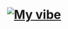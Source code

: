 <!DOCTYPE html>
<html>
<head>
  
</head>

<body>
  <h1 align="center"><a href="https://git.io/typing-svg"><img src="https://readme-typing-svg.demolab.com?font=Fira+Code&duration=1500&pause=1000&color=9370DB&center=true&vCenter=true&repeat=false&width=600&lines=My+vibe" alt="My vibe" /></a></h1>
</body>
  
</html>
